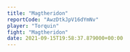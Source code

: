 ```yaml
---
title: "Magtheridon"
reportCode: "AwzDtkJpV16dYmNv"
player: "Torquin"
fight: "Magtheridon"
date: 2021-09-15T19:58:37.879000+00:00
---
```

